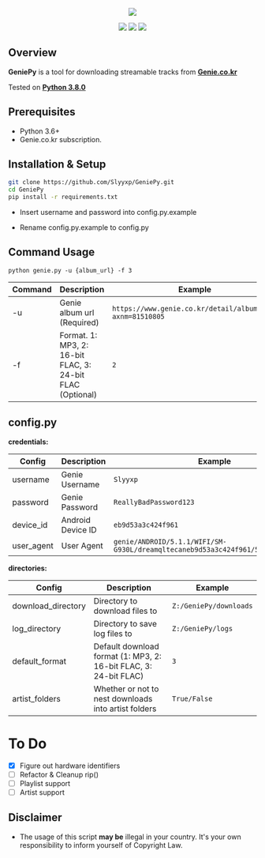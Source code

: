<p align="center">
  <img src="https://image.genie.co.kr/imageg/web/common/logo_genie.png">
</p>  
<p align="center">
  <img src="https://img.shields.io/github/issues/Slyyxp/GeniePy?style=for-the-badge">  
  <img src="https://img.shields.io/github/languages/code-size/slyyxp/GeniePy?style=for-the-badge">  
  <img src="https://img.shields.io/maintenance/yes/2020?style=for-the-badge">  
</p>  

## Overview
**GeniePy** is a tool for downloading streamable tracks from **[Genie.co.kr](https://www.genie.co.kr/)**

Tested on **[Python 3.8.0](https://www.python.org/downloads/release/python-380/)**

## Prerequisites

- Python 3.6+
- Genie.co.kr subscription.  
  
## Installation & Setup

```bash
git clone https://github.com/Slyyxp/GeniePy.git
cd GeniePy
pip install -r requirements.txt
```

- Insert username and password into config.py.example  

- Rename config.py.example to config.py

## Command Usage
```
python genie.py -u {album_url} -f 3
```
Command  | Description  | Example
------------- | ------------- | -------------
-u | Genie album url (Required) | `https://www.genie.co.kr/detail/albumInfo?axnm=81510805`
-f | Format. 1: MP3, 2: 16-bit FLAC, 3: 24-bit FLAC (Optional) | `2`

## config.py

**credentials:**

Config  | Description  | Example
------------- | ------------- | -------------
username | Genie Username | `Slyyxp`
password | Genie Password | `ReallyBadPassword123`
device_id | Android Device ID | `eb9d53a3c424f961`
user_agent | User Agent | `genie/ANDROID/5.1.1/WIFI/SM-G930L/dreamqltecaneb9d53a3c424f961/500200714/40807`

**directories:**

Config  | Description  | Example
------------- | ------------- | -------------
download_directory | Directory to download files to | `Z:/GeniePy/downloads`
log_directory | Directory to save log files to  | `Z:/GeniePy/logs`
default_format | Default download format (1: MP3, 2: 16-bit FLAC, 3: 24-bit FLAC) | `3`
artist_folders | Whether or not to nest downloads into artist folders | `True/False`

# To Do
- [x] Figure out hardware identifiers  
- [ ] Refactor & Cleanup rip()
- [ ] Playlist support
- [ ] Artist support

## Disclaimer
- The usage of this script **may be** illegal in your country. It's your own responsibility to inform yourself of Copyright Law.